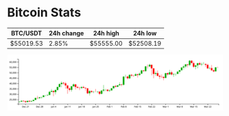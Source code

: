 # Bitcoin Stats

BTC/USDT|24h change|24h high|24h low|
|---|---|---|---|
|$55019.53|2.85%|$55555.00|$52508.19|

<img src="./chart.svg">
